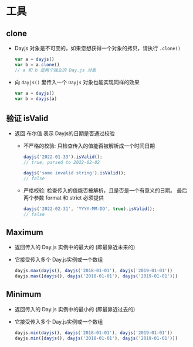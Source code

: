 # 工具

## clone

+ Dayjs 对象是不可变的，如果您想获得一个对象的拷贝，请执行 `.clone()`

    ```js
    var a = dayjs()
    var b = a.clone()
    // a 和 b 是两个独立的 Day.js 对象
    ```

+ 向 `dayjs()` 里传入一个 `Dayjs` 对象也能实现同样的效果

    ```js
    var a = dayjs()
    var b = dayjs(a)
    ```

## 验证 isValid

+ 返回 布尔值 表示 Dayjs的日期是否通过校验

  - 不严格的校验: 只检查传入的值能否被解析成一个时间日期

      ```js
      dayjs('2022-01-33').isValid();
      // true, parsed to 2022-02-02

      dayjs('some invalid string').isValid();
      // false
      ```

  - 严格校验: 检查传入的值能否被解析，且是否是一个有意义的日期。 最后两个参数 format 和 strict 必须提供

      ```js
      dayjs('2022-02-31', 'YYYY-MM-DD', true).isValid();
      // false
      ```

## Maximum

+ 返回传入的 Day.js 实例中的最大的 (即最靠近未来的)
+ 它接受传入多个 Day.js实例或一个数组

    ```js
    dayjs.max(dayjs(), dayjs('2018-01-01'), dayjs('2019-01-01'))
    dayjs.max([dayjs(), dayjs('2018-01-01'), dayjs('2019-01-01')])
    ```

## Minimum

+ 返回传入的 Day.js 实例中的最小的 (即最靠近过去的)
+ 它接受传入多个 Day.js实例或一个数组

    ```js
    dayjs.min(dayjs(), dayjs('2018-01-01'), dayjs('2019-01-01'))
    dayjs.min([dayjs(), dayjs('2018-01-01'), dayjs('2019-01-01')])
    ```
